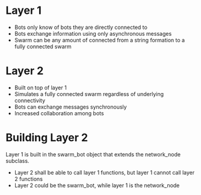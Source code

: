 # Layer 1
- Bots only know of bots they are directly connected to
- Bots exchange information using only asynchronous messages
- Swarm can be any amount of connected from a string formation to a fully connected swarm

# Layer 2
- Built on top of layer 1
- Simulates a fully connected swarm regardless of underlying connectivity
- Bots can exchange messages synchronously
- Increased collaboration among bots

# Building Layer 2
Layer 1 is built in the swarm_bot object that extends the network_node subclass.
- Layer 2 shall be able to call layer 1 functions, but layer 1 cannot call layer 2 functions
- Layer 2 could be the swarm_bot, while layer 1 is the network_node